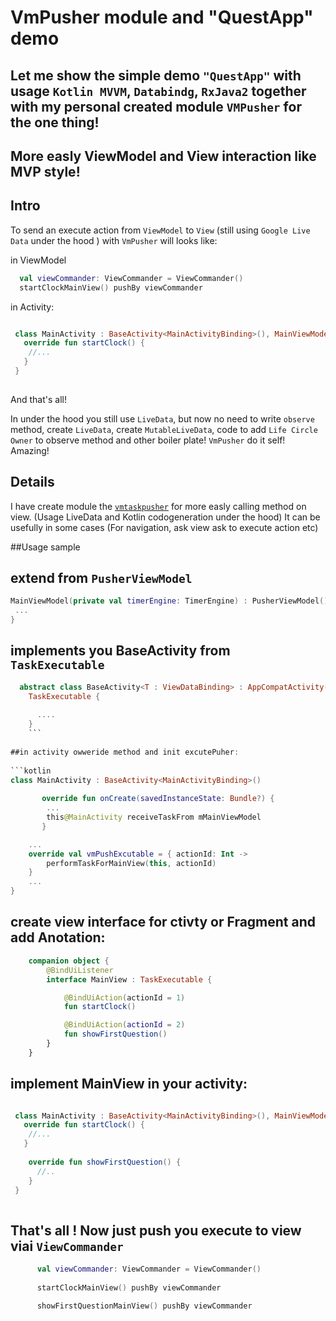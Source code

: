 # VmPusher module and "QuestApp" demo

## Let me show the simple demo ```"QuestApp"``` with usage ```Kotlin MVVM```, ```Databindg```, ```RxJava2``` together  with my personal created module ```VMPusher``` for the one thing! 
## More easly ViewModel and View interaction like MVP style!

## Intro 

To send an execute action from ```ViewModel``` to ```View``` (still using ```Google Live Data``` under the hood ) with ```VmPusher``` will looks like:

in ViewModel
```kotlin
  val viewCommander: ViewCommander = ViewCommander()
  startClockMainView() pushBy viewCommander
```
in Activity:
```kotlin

 class MainActivity : BaseActivity<MainActivityBinding>(), MainViewModel.Companion.MainView{
   override fun startClock() {
    //...
   }
 }
 
```

And that's all!

In under the hood you still use ```LiveData```, but now no need to write ```observe``` method, create ```LiveData```, create ```MutableLiveData```, code to add ```Life Circle Owner``` to observe method and other boiler plate!
```VmPusher``` do it self! Amazing!

## Details

I have create module the [```vmtaskpusher```](https://github.com/SergeyBurlaka/QuestApp-MVVM/tree/feature/improve_code_gen/vmtaskpusher) 
for more easly calling method on view. (Usage LiveData and Kotlin codogeneration under the hood)
It can be usefully in some cases (For navigation, ask view ask to execute action etc)

##Usage sample 

## extend from ```PusherViewModel```

```kotlin
MainViewModel(private val timerEngine: TimerEngine) : PusherViewModel(){
 ...
}

```

## implements you BaseActivity from  ```TaskExecutable```

```kotlin
  abstract class BaseActivity<T : ViewDataBinding> : AppCompatActivity(),
    TaskExecutable {
      
      ....
    }
    ```
    
##in activity owweride method and init excutePuher:
    
```kotlin
class MainActivity : BaseActivity<MainActivityBinding>()
       
       override fun onCreate(savedInstanceState: Bundle?) {
        ...
        this@MainActivity receiveTaskFrom mMainViewModel
       }

    ...
    override val vmPushExcutable = { actionId: Int ->
        performTaskForMainView(this, actionId)
    }
    ...
}
   ``` 

## create view interface for ctivty or Fragment and add Anotation:

```kotlin
    companion object {
        @BindUiListener
        interface MainView : TaskExecutable {

            @BindUiAction(actionId = 1)
            fun startClock()

            @BindUiAction(actionId = 2)
            fun showFirstQuestion()
        }
    }
```

## implement MainView in your activity:

```kotlin

 class MainActivity : BaseActivity<MainActivityBinding>(), MainViewModel.Companion.MainView{
   override fun startClock() {
    //...
   }
  
    override fun showFirstQuestion() {
      //..
    }
 }
 
```

## That's all ! Now just push you execute to view viai ```ViewCommander```

```kotlin
      val viewCommander: ViewCommander = ViewCommander()
     
      startClockMainView() pushBy viewCommander

      showFirstQuestionMainView() pushBy viewCommander
```



